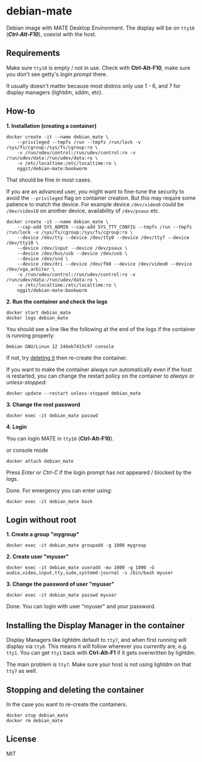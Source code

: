 # debian-mate
Debian image with MATE Desktop Environment. The display will be on `tty10` (***Ctrl-Alt-F10***), coexist with the host.

## Requirements
Make sure `tty10` is empty / not in use. Check with **Ctrl-Alt-F10**, make sure you don't see getty's *login prompt* there.

It usually doesn't matter because most distros only use 1 - 6, and 7 for display managers (lightdm, sddm, etc).

## How-to
**1. Installation (creating a container)**
```
docker create -it --name debian_mate \
    --privileged --tmpfs /run --tmpfs /run/lock -v /sys/fs/cgroup:/sys/fs/cgroup:ro \
    -v /run/udev/control:/run/udev/control:ro -v /run/udev/data:/run/udev/data:ro \
    -v /etc/localtime:/etc/localtime:ro \
    nggit/debian-mate:bookworm
```

That should be fine in most cases.

If you are an advanced user, you might want to fine-tune the security to avoid the `--privileged` flag on container creation.
But this may require some patience to match the device. For example device `/dev/video0` could be `/dev/video10` on another device, availability of `/dev/psaux` etc.
```
docker create -it --name debian_mate \
    --cap-add SYS_ADMIN --cap-add SYS_TTY_CONFIG --tmpfs /run --tmpfs /run/lock -v /sys/fs/cgroup:/sys/fs/cgroup:ro \
    --device /dev/tty --device /dev/tty0 --device /dev/tty7 --device /dev/tty10 \
    --device /dev/input --device /dev/psaux \
    --device /dev/bus/usb --device /dev/usb \
    --device /dev/snd \
    --device /dev/dri --device /dev/fb0 --device /dev/video0 --device /dev/vga_arbiter \
    -v /run/udev/control:/run/udev/control:ro -v /run/udev/data:/run/udev/data:ro \
    -v /etc/localtime:/etc/localtime:ro \
    nggit/debian-mate:bookworm
```

**2. Run the container and check the logs**
```
docker start debian_mate
docker logs debian_mate
```
You should see a line like the following at the end of the logs if the container is running properly:
```
Debian GNU/Linux 12 246eb7415c97 console
```

If not, try [deleting it](#stopping-and-deleting-the-container) then re-create the container.

If you want to make the container always run automatically even if the host is restarted, you can change the restart policy on the container to *always* or *unless-stopped*:
```
docker update --restart unless-stopped debian_mate
```
**3. Change the root password**
```
docker exec -it debian_mate passwd
```
**4. Login**

You can login MATE in `tty10` (**Ctrl-Alt-F10**).

or console mode
```
docker attach debian_mate
```
Press *Enter* or *Ctrl-C* if the login prompt has not appeared / blocked by the logs.

Done. For emergency you can enter using:
```
docker exec -it debian_mate bash
```
## Login without root

**1. Create a group "mygroup"**
```
docker exec -it debian_mate groupadd -g 1000 mygroup
```
**2. Create user "myuser"**
```
docker exec -it debian_mate useradd -mu 1000 -g 1000 -G audio,video,input,tty,sudo,systemd-journal -s /bin/bash myuser
```
**3. Change the password of user "myuser"**
```
docker exec -it debian_mate passwd myuser
```
Done. You can login with user "myuser" and your password.

## Installing the Display Manager in the container
Display Managers like lightdm default to `tty7`, and when first running will display via `tty0`. This means it will follow wherever you currently are, e.g. `tty1`. You can get `tty1` back with **Ctrl-Alt-F1** if it gets overwritten by lightdm.

The main problem is `tty7`. Make sure your host is not using lightdm on that `tty7` as well.
## Stopping and deleting the container
In the case you want to re-create the containers.
```
docker stop debian_mate
docker rm debian_mate
```

## License
MIT
